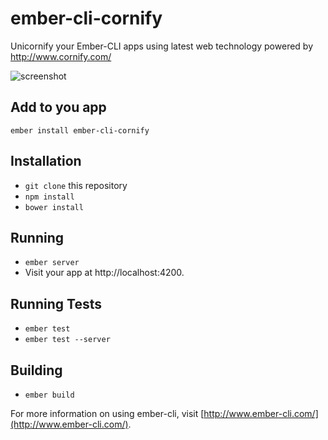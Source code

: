 # ember-cli-cornify

Unicornify your Ember-CLI apps using latest web technology powered by http://www.cornify.com/

![screenshot](http://i.imgur.com/VZHgCVh.png)

## Add to you app

    ember install ember-cli-cornify

## Installation

* `git clone` this repository
* `npm install`
* `bower install`

## Running

* `ember server`
* Visit your app at http://localhost:4200.

## Running Tests

* `ember test`
* `ember test --server`

## Building

* `ember build`

For more information on using ember-cli, visit [http://www.ember-cli.com/](http://www.ember-cli.com/).
